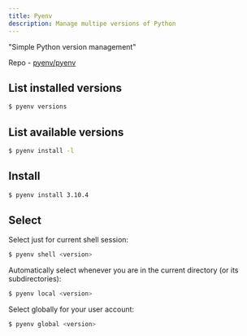 ```yaml
---
title: Pyenv
description: Manage multipe versions of Python
---
```


"Simple Python version management"

<!-- TODO: Copy from learn to code python -->


Repo - [pyenv/pyenv](https://github.com/pyenv/pyenv)

## List installed versions

```sh
$ pyenv versions
```

## List available versions

```sh
$ pyenv install -l
```


## Install

```sh
$ pyenv install 3.10.4
```


## Select

Select just for current shell session:
```sh
$ pyenv shell <version>
```

Automatically select whenever you are in the current directory (or its subdirectories):

```sh
$ pyenv local <version>
```

Select globally for your user account:

```sh
$ pyenv global <version>
```
